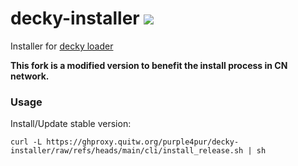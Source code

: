 # decky-installer <img src="https://img.shields.io/github/downloads/SteamDeckHomebrew/decky-installer/total"/>
Installer for <a href="https://github.com/SteamDeckHomebrew/decky-loader">decky loader</a>

**This fork is a modified version to benefit the install process in CN network.**

### Usage

Install/Update stable version:

```
curl -L https://ghproxy.quitw.org/purple4pur/decky-installer/raw/refs/heads/main/cli/install_release.sh | sh
```
